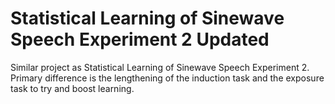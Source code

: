# Statistical Learning of Sinewave Speech Experiment 2 Updated

Similar project as Statistical Learning of Sinewave Speech Experiment 2. Primary difference is the lengthening of the induction task and the exposure task to try and boost learning.